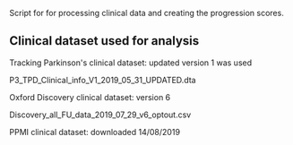 Script for for processing clinical data and creating the progression scores.

## Clinical dataset used for analysis

Tracking Parkinson's clinical dataset: updated version 1 was used

P3_TPD_Clinical_info_V1_2019_05_31_UPDATED.dta
  
Oxford Discovery clinical dataset: version 6

Discovery_all_FU_data_2019_07_29_v6_optout.csv
  
PPMI clinical dataset: downloaded 14/08/2019
